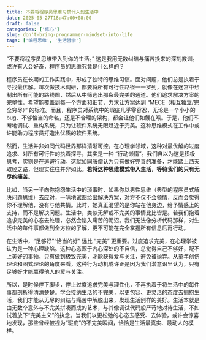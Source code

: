 ```yaml
---
title: 不要将程序员思维习惯代入到生活中
date: 2025-05-27T18:47:00+08:00
draft: false
categories: ['修心']
slug: don't-bring-programmer-mindset-into-life
tags: ['编程思维', '生活哲学']
---
```


“不要将程序员思维带入到你的生活。” 这是我用无数纠结与痛苦换来的深刻教训。或许有人会好奇，程序员的思维究竟是什么样的？

程序员在长期的工作实践中，形成了独特的思维习惯。面对问题，他们总是执着于寻找最优解。每次做技术调研，都要将所有可行性路径一一罗列，就像在迷宫中绘制出所有可能的路线图，然后从中筛选出那条最完美的通道。他们追求解决方案的完整性，希望能覆盖到每一个方面和细节，力求让方案达到 “MECE（相互独立/完全穷尽）” 的标准。而且，程序员对系统中的瑕疵几乎零容忍，无论是一个小小的 bug、不够恰当的命名，还是不合理的架构，都会让他们如鲠在喉。于是，他们不断地调试、重构系统，只为让软件系统无限趋近于完美。这种思维模式在工作中或许能助力程序员打造出优质的软件系统。 

然而，生活并非如同代码世界那样清晰可控。在心理学领域，这种对最优解的过度追求、对所有可行性的执着探寻，其实是一种 “行动懒惰”。我们自以为这是积极思考，实则是在逃避行动。这就如同唐僧认为只有做好完善的准备，才能踏上西天取经之路，但现实往往并非如此。**若将这种思维模式带入生活，等待我们的只有无尽的痛苦**。

比如，当另一半向你抱怨生活中的琐事时，如果你以男性思维（典型的程序员式解决问题思维）去应对，一味地试图给出解决方案，对方不仅不会领情，反而会觉得你不理解他，没有与他共情。此时，她真正渴望的是你站在他身边，给予情感上的支持，而不是解决问题。生活中，类似无解或不完美的事情比比皆是。若我们抱着追求完美的心态去处理，必然会陷入痛苦的泥沼。我们无法像分析代码那样，对生活中的每件事都做到全方位的了解，更不可能在完全掌握所有信息后再行动。

在生活中，“足够好”“恰当的好” 远比 “完美” 更重要。过度追求完美，在心理学被认为是一种心理缺陷。这种心态源于内心深处的不自信，总觉得自己不够好，配不上美好的事物，只有做到极致完美，才能获得爱与关注，避免被抛弃。从童年创伤理论和图式理论的角度来看，这种行为动机或许正是因为我们潜意识里认为，只有足够好才能赢得他人的爱与关注。

所以，是时候停下脚步，停止过度追求完美与理性化，不再执着于将生活中的每件事都剖析得清清楚楚。学会接纳生活的不完美，以更包容、更灵活的态度去拥抱生活，我们才能从无尽的纠结与痛苦中解脱出来，发现生活别样的美好。生活本就是由无数个意外与不完美拼凑而成的艺术，与其像调试代码般严苛地对待生活，不如试着放下“完美主义”的执念。当我们以更松弛的心态去感受、去体验，或许会惊喜地发现，那些曾经被视为“瑕疵”的不完美瞬间，恰恰是生活最真实、最动人的模样。
